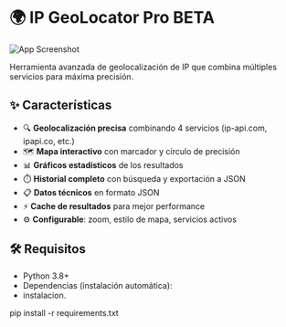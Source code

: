 # 🌍 IP GeoLocator Pro BETA

![App Screenshot](screenshot.png)

Herramienta avanzada de geolocalización de IP que combina múltiples servicios para máxima precisión.

## ✨ Características

- 🔍 **Geolocalización precisa** combinando 4 servicios (ip-api.com, ipapi.co, etc.)
- 🗺️ **Mapa interactivo** con marcador y círculo de precisión
- 📊 **Gráficos estadísticos** de los resultados
- ⏱️ **Historial completo** con búsqueda y exportación a JSON
- 📋 **Datos técnicos** en formato JSON
- ⚡ **Cache de resultados** para mejor performance
- ⚙️ **Configurable**: zoom, estilo de mapa, servicios activos

## 🛠️ Requisitos

- Python 3.8+
- Dependencias (instalación automática):
- instalacion.
  
pip install -r requirements.txt
